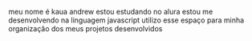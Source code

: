 meu nome é kaua andrew
estou estudando no alura
estou me desenvolvendo na linguagem javascript
utilizo esse espaço para minha organização dos meus projetos desenvolvidos
